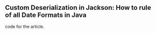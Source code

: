 ## Custom Deserialization in Jackson: How to rule of all Date Formats in Java

code for the article.
